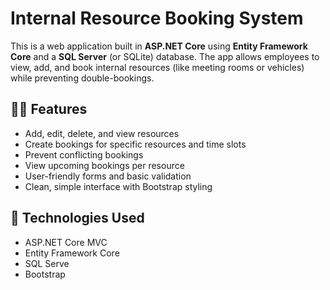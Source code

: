 # Internal Resource Booking System

This is a web application built in **ASP.NET Core** using **Entity Framework Core** and a **SQL Server** (or SQLite) database. The app allows employees to view, add, and book internal resources (like meeting rooms or vehicles) while preventing double-bookings.

## 🧑‍💻 Features

- Add, edit, delete, and view resources
- Create bookings for specific resources and time slots
- Prevent conflicting bookings
- View upcoming bookings per resource
- User-friendly forms and basic validation
- Clean, simple interface with Bootstrap styling

## 🔧 Technologies Used

- ASP.NET Core MVC
- Entity Framework Core
- SQL Serve
- Bootstrap
  
